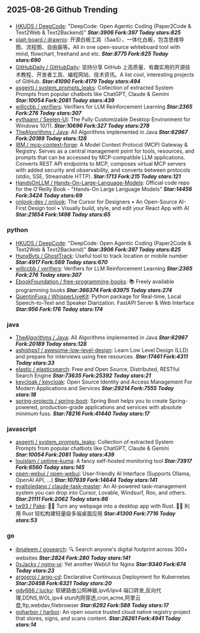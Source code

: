 ## 2025-08-26 Github Trending

### 
* [HKUDS / DeepCode](https://github.com/HKUDS/DeepCode): "DeepCode: Open Agentic Coding (Paper2Code & Text2Web & Text2Backend)" ***Star:3906 Fork:397 Today stars:825***
* [plait-board / drawnix](https://github.com/plait-board/drawnix): 开源白板工具（SaaS），一体化白板，包含思维导图、流程图、自由画等。All in one open-source whiteboard tool with mind, flowchart, freehand and etc. ***Star:8775 Fork:625 Today stars:690***
* [GitHubDaily / GitHubDaily](https://github.com/GitHubDaily/GitHubDaily): 坚持分享 GitHub 上高质量、有趣实用的开源技术教程、开发者工具、编程网站、技术资讯。A list cool, interesting projects of GitHub. ***Star:41090 Fork:4179 Today stars:494***
* [asgeirtj / system_prompts_leaks](https://github.com/asgeirtj/system_prompts_leaks): Collection of extracted System Prompts from popular chatbots like ChatGPT, Claude & Gemini ***Star:10054 Fork:2081 Today stars:439***
* [willccbb / verifiers](https://github.com/willccbb/verifiers): Verifiers for LLM Reinforcement Learning ***Star:2365 Fork:276 Today stars:307***
* [eythaann / Seelen-UI](https://github.com/eythaann/Seelen-UI): The Fully Customizable Desktop Environment for Windows 10/11. ***Star:10696 Fork:327 Today stars:278***
* [TheAlgorithms / Java](https://github.com/TheAlgorithms/Java): All Algorithms implemented in Java ***Star:62967 Fork:20189 Today stars:128***
* [IBM / mcp-context-forge](https://github.com/IBM/mcp-context-forge): A Model Context Protocol (MCP) Gateway & Registry. Serves as a central management point for tools, resources, and prompts that can be accessed by MCP-compatible LLM applications. Converts REST API endpoints to MCP, composes virtual MCP servers with added security and observability, and converts between protocols (stdio, SSE, Streamable HTTP). ***Star:1713 Fork:215 Today stars:121***
* [HandsOnLLM / Hands-On-Large-Language-Models](https://github.com/HandsOnLLM/Hands-On-Large-Language-Models): Official code repo for the O'Reilly Book - "Hands-On Large Language Models" ***Star:14456 Fork:3424 Today stars:69***
* [onlook-dev / onlook](https://github.com/onlook-dev/onlook): The Cursor for Designers • An Open-Source AI-First Design tool • Visually build, style, and edit your React App with AI ***Star:21654 Fork:1498 Today stars:65***

### python
* [HKUDS / DeepCode](https://github.com/HKUDS/DeepCode): "DeepCode: Open Agentic Coding (Paper2Code & Text2Web & Text2Backend)" ***Star:3906 Fork:397 Today stars:825***
* [HunxByts / GhostTrack](https://github.com/HunxByts/GhostTrack): Useful tool to track location or mobile number ***Star:4917 Fork:569 Today stars:670***
* [willccbb / verifiers](https://github.com/willccbb/verifiers): Verifiers for LLM Reinforcement Learning ***Star:2365 Fork:276 Today stars:307***
* [EbookFoundation / free-programming-books](https://github.com/EbookFoundation/free-programming-books): 📚 Freely available programming books ***Star:366374 Fork:63975 Today stars:274***
* [QuentinFuxa / WhisperLiveKit](https://github.com/QuentinFuxa/WhisperLiveKit): Python package for Real-time, Local Speech-to-Text and Speaker Diarization. FastAPI Server & Web Interface ***Star:956 Fork:176 Today stars:174***

### java
* [TheAlgorithms / Java](https://github.com/TheAlgorithms/Java): All Algorithms implemented in Java ***Star:62967 Fork:20189 Today stars:128***
* [ashishps1 / awesome-low-level-design](https://github.com/ashishps1/awesome-low-level-design): Learn Low Level Design (LLD) and prepare for interviews using free resources. ***Star:17461 Fork:4311 Today stars:33***
* [elastic / elasticsearch](https://github.com/elastic/elasticsearch): Free and Open Source, Distributed, RESTful Search Engine ***Star:73635 Fork:25392 Today stars:21***
* [keycloak / keycloak](https://github.com/keycloak/keycloak): Open Source Identity and Access Management For Modern Applications and Services ***Star:29214 Fork:7555 Today stars:18***
* [spring-projects / spring-boot](https://github.com/spring-projects/spring-boot): Spring Boot helps you to create Spring-powered, production-grade applications and services with absolute minimum fuss. ***Star:78216 Fork:41440 Today stars:17***

### javascript
* [asgeirtj / system_prompts_leaks](https://github.com/asgeirtj/system_prompts_leaks): Collection of extracted System Prompts from popular chatbots like ChatGPT, Claude & Gemini ***Star:10054 Fork:2081 Today stars:439***
* [louislam / uptime-kuma](https://github.com/louislam/uptime-kuma): A fancy self-hosted monitoring tool ***Star:73917 Fork:6560 Today stars:145***
* [open-webui / open-webui](https://github.com/open-webui/open-webui): User-friendly AI Interface (Supports Ollama, OpenAI API, ...) ***Star:107939 Fork:14644 Today stars:141***
* [eyaltoledano / claude-task-master](https://github.com/eyaltoledano/claude-task-master): An AI-powered task-management system you can drop into Cursor, Lovable, Windsurf, Roo, and others. ***Star:21111 Fork:2062 Today stars:86***
* [tw93 / Pake](https://github.com/tw93/Pake): 🤱🏻 Turn any webpage into a desktop app with Rust. 🤱🏻 利用 Rust 轻松构建轻量级多端桌面应用 ***Star:41300 Fork:7716 Today stars:53***

### go
* [ibnaleem / gosearch](https://github.com/ibnaleem/gosearch): 🔍 Search anyone's digital footprint across 300+ websites ***Star:2824 Fork:280 Today stars:141***
* [0xJacky / nginx-ui](https://github.com/0xJacky/nginx-ui): Yet another WebUI for Nginx ***Star:9340 Fork:674 Today stars:23***
* [argoproj / argo-cd](https://github.com/argoproj/argo-cd): Declarative Continuous Deployment for Kubernetes ***Star:20458 Fork:6321 Today stars:20***
* [gdy666 / lucky](https://github.com/gdy666/lucky): 软硬路由公网神器,ipv6/ipv4 端口转发,反向代理,DDNS,WOL,ipv4 stun内网穿透,cron,acme,阿里云盘,ftp,webdav,filebrowser ***Star:6292 Fork:588 Today stars:17***
* [goharbor / harbor](https://github.com/goharbor/harbor): An open source trusted cloud native registry project that stores, signs, and scans content. ***Star:26261 Fork:4941 Today stars:14***

